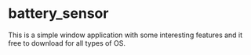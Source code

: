 # battery_sensor
This is a simple window application with some interesting features and it free to download for all types of OS.
